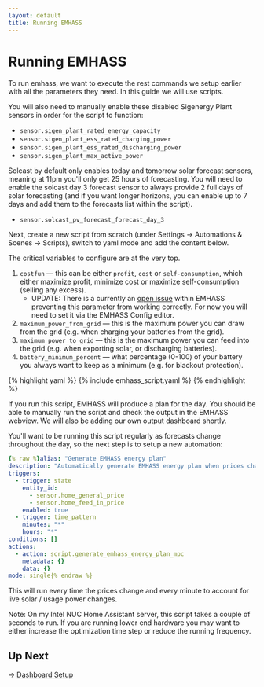 ```yaml
---
layout: default
title: Running EMHASS
---
```


# Running EMHASS

To run emhass, we want to execute the rest commands we setup earlier with all the parameters they need. In this guide we will use scripts.

You will also need to manually enable these disabled Sigenergy Plant sensors in order for the script to function:

- `sensor.sigen_plant_rated_energy_capacity`
- `sensor.sigen_plant_ess_rated_charging_power`
- `sensor.sigen_plant_ess_rated_discharging_power`
- `sensor.sigen_plant_max_active_power`

Solcast by default only enables today and tomorrow solar forecast sensors, meaning at 11pm you'll only get 25 hours of forecasting. You will need to enable the solcast day 3 forecast sensor to always provide 2 full days of solar forecasting (and if you want longer horizons, you can enable up to 7 days and add them to the forecasts list within the script).

- `sensor.solcast_pv_forecast_forecast_day_3`

Next, create a new script from scratch (under Settings -> Automations & Scenes -> Scripts), switch to yaml mode and add the content below.

The critical variables to configure are at the very top.

1. `costfun` — this can be either `profit`, `cost` or `self-consumption`, which either maximize profit, minimize cost or maximize self-consumption (selling any excess).
    - UPDATE: There is a currently an [open issue](https://github.com/davidusb-geek/emhass/issues/559) within EMHASS preventing this parameter from working correctly. For now you will need to set it via the EMHASS Config editor.
2. `maximum_power_from_grid` — this is the maximum power you can draw from the grid (e.g. when charging your batteries from the grid).
3. `maximum_power_to_grid` — this is the maximum power you can feed into the grid (e.g. when exporting solar, or discharging batteries).
4. `battery_minimum_percent` — what percentage (0-100) of your battery you always want to keep as a minimum (e.g. for blackout protection).

{% highlight yaml %}
{% include emhass_script.yaml %}
{% endhighlight %}

If you run this script, EMHASS will produce a plan for the day. You should be able to manually run the script and check the output in the EMHASS webview. We will also be adding our own output dashboard shortly.

You'll want to be running this script regularly as forecasts change throughout the day, so the next step is to setup a new automation:

```yaml
{% raw %}alias: "Generate EMHASS energy plan"
description: "Automatically generate EMHASS energy plan when prices change"
triggers:
  - trigger: state
    entity_id:
      - sensor.home_general_price
      - sensor.home_feed_in_price
    enabled: true
  - trigger: time_pattern
    minutes: "*"
    hours: "*"
conditions: []
actions:
  - action: script.generate_emhass_energy_plan_mpc
    metadata: {}
    data: {}
mode: single{% endraw %}
```

This will run every time the prices change and every minute to account for live solar / usage power changes.

Note: On my Intel NUC Home Assistant server, this script takes a couple of seconds to run. If you are running lower end hardware you may want to either increase the optimization time step or reduce the running frequency.

## Up Next

→ [Dashboard Setup](/pages/dashboard)
